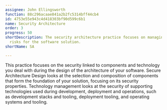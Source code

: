 ```yaml
---
assignee: John Ellingsworth
function: 88c296acaae841a2b2fc5314bff44cb4
id: 4753e55e943c4d418303bf90d599c6b1
name: Security Architecture
order: 3
progress: 50
shortDescription: The security architecture practice focuses on managing architectural
  risks for the software solution.
shortName: SA

---
```

This practice focuses on the security linked to components and technology you deal with during the design of the architecture of your software. Secure Architecture Design looks at the selection and composition of components that form the foundation of your solution, focusing on its security properties. Technology management looks at the security of supporting technologies used during development, deployment and operations, such as development stacks and tooling, deployment tooling, and operating systems and tooling.